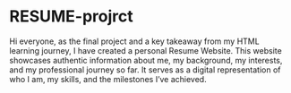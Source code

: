 # RESUME-projrct
 Hi everyone, as the final project and a key takeaway from my HTML learning journey, I have created a personal Resume Website. This website showcases authentic information about me, my background, my interests, and my professional journey so far. It serves as a digital representation of who I am, my skills, and the milestones I’ve achieved. 
